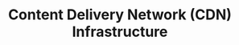 ---
title: Content Delivery Network (CDN) Infrastructure
slug: cdn-infrastructure
excerpt: Utiliser votre CDN Infrastructure avec OVH
---